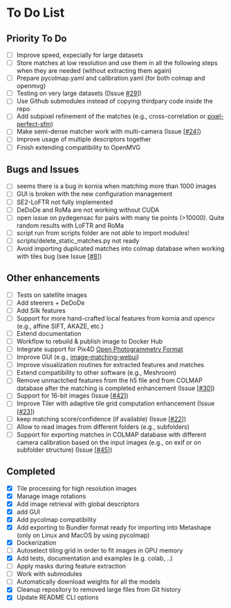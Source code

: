 # To Do List

## Priority To Do

- [ ] Improve speed, expecially for large datasets
- [ ] Store matches at low resolution and use them in all the following steps when they are needed (without extracting them again)
- [ ] Prepare pycolmap.yaml and calibration.yaml (for both colmap and openmvg)
- [ ] Testing on very large datasets ([Issue [#29](https://github.com/3DOM-FBK/deep-image-matching/issues/29)])
- [ ] Use Github submodules instead of copying thirdpary code inside the repo
- [ ] Add subpixel refinement of the matches (e.g., cross-correlation or [pixel-perfect-sfm](https://github.com/cvg/pixel-perfect-sfm))
- [ ] Make semi-dense matcher work with multi-camera (Issue [[#24](https://github.com/3DOM-FBK/deep-image-matching/issues/24)])
- [ ] Improve usage of multiple descriptors together
- [ ] Finish extending compatibility to OpenMVG

## Bugs and Issues

- [ ] seems there is a bug in kornia when matching more than 1000 images
- [ ] GUI is broken with the new configuration management
- [ ] SE2-LoFTR not fully implemented
- [ ] DeDoDe and RoMa are not working without CUDA
- [ ] open issue on pydegensac for pairs with many tie points (>10000). Quite random results with LoFTR and RoMa
- [ ] script run from scripts folder are not able to import modules!
- [ ] scripts/delete_static_matches.py not ready
- [ ] Avoid importing duplicated matches into colmap database when working with tiles bug (see Issue [[#8](https://github.com/3DOM-FBK/deep-image-matching/issues/8)])

## Other enhancements

- [ ] Tests on satellite images
- [ ] Add steerers + DeDoDe
- [ ] Add Silk features
- [ ] Support for more hand-crafted local features from kornia and opencv (e.g., affine SIFT, AKAZE, etc.)
- [ ] Extend documentation
- [ ] Workflow to rebuild & publish image to Docker Hub
- [ ] Integrate support for Pix4D [Open Photogrammetry Format](https://github.com/Pix4D/opf-spec)
- [ ] Improve GUI (e.g., [image-matching-webui](https://github.com/Vincentqyw/image-matching-webui/tree/main))
- [ ] Improve visualization routines for extracted features and matches
- [ ] Extend compatibility to other software (e.g., Meshroom)
- [ ] Remove unmactched features from the h5 file and from COLMAP database after the matching is completed enhancement (Issue [[#30](https://github.com/3DOM-FBK/deep-image-matching/issues/30)])
- [ ] Support for 16-bit images (Issue [[#42](https://github.com/3DOM-FBK/deep-image-matching/issues/42)])
- [ ] Improve Tiler with adaptive tile grid computation enhancement (Issue [[#23](https://github.com/3DOM-FBK/deep-image-matching/issues/23)])
- [ ] keep matching score/confidence (if available) (Issue [[#22](https://github.com/3DOM-FBK/deep-image-matching/issues/22)])
- [ ] Allow to read images from different folders (e.g., subfolders)
- [ ] Support for exporting matches in COLMAP database with different camera calibration based on the input images (e.g., on exif or on subfolder structure) (Issue [[#45](https://github.com/3DOM-FBK/deep-image-matching/issues/45)])

## Completed

- [x] Tile processing for high resolution images
- [x] Manage image rotations
- [x] Add image retrieval with global descriptors
- [x] add GUI
- [x] Add pycolmap compatibility
- [x] Add exporting to Bundler format ready for importing into Metashape (only on Linux and MacOS by using pycolmap)
- [x] Dockerization
- [ ] Autoselect tiling grid in order to fit images in GPU memory
- [x] Add tests, documentation and examples (e.g. colab, ..)
- [ ] Apply masks during feature extraction
- [ ] Work with submodules
- [ ] Automatically download weights for all the models
- [x] Cleanup repository to removed large files from Git history
- [x] Update README CLI options
